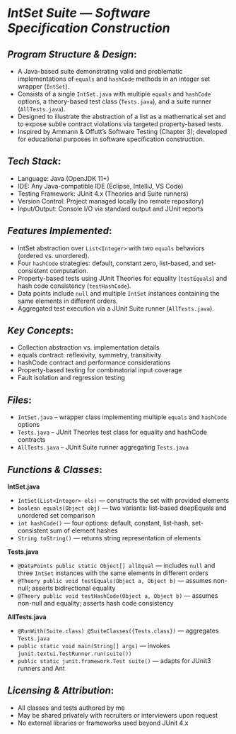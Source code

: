 # *IntSet Suite — Software Specification Construction*

## *Program Structure & Design*:

  - A Java-based suite demonstrating valid and problematic implementations of `equals` and `hashCode` methods in an integer set wrapper (`IntSet`).  
  - Consists of a single `IntSet.java` with multiple `equals` and `hashCode` options, a theory-based test class (`Tests.java`), and a suite runner (`AllTests.java`).  
  - Designed to illustrate the abstraction of a list as a mathematical set and to expose subtle contract violations via targeted property-based tests.  
  - Inspired by Ammann & Offutt’s Software Testing (Chapter 3); developed for educational purposes in software specification construction.

## *Tech Stack*:

  - Language: Java (OpenJDK 11+)  
  - IDE: Any Java-compatible IDE (Eclipse, IntelliJ, VS Code)  
  - Testing Framework: JUnit 4.x (Theories and Suite runners)  
  - Version Control: Project managed locally (no remote repository)  
  - Input/Output: Console I/O via standard output and JUnit reports

## *Features Implemented*:

  - IntSet abstraction over `List<Integer>` with two `equals` behaviors (ordered vs. unordered).  
  - Four `hashCode` strategies: default, constant zero, list-based, and set-consistent computation.  
  - Property-based tests using JUnit Theories for equality (`testEquals`) and hash code consistency (`testHashCode`).  
  - Data points include `null` and multiple `IntSet` instances containing the same elements in different orders.  
  - Aggregated test execution via a JUnit Suite runner (`AllTests.java`).

## *Key Concepts*:

  - Collection abstraction vs. implementation details  
  - equals contract: reflexivity, symmetry, transitivity  
  - hashCode contract and performance considerations  
  - Property-based testing for combinatorial input coverage  
  - Fault isolation and regression testing

## *Files*:

  - `IntSet.java` – wrapper class implementing multiple `equals` and `hashCode` options  
  - `Tests.java` – JUnit Theories test class for equality and hashCode contracts  
  - `AllTests.java` – JUnit Suite runner aggregating `Tests.java`

## *Functions & Classes*:

  **IntSet.java**  
  - `IntSet(List<Integer> els)` — constructs the set with provided elements  
  - `boolean equals(Object obj)` — two variants: list-based deepEquals and unordered set comparison  
  - `int hashCode()` — four options: default, constant, list-hash, set-consistent sum of element hashes  
  - `String toString()` — returns string representation of elements

  **Tests.java**  
  - `@DataPoints public static Object[] allEqual` — includes `null` and three `IntSet` instances with the same elements in different orders  
  - `@Theory public void testEquals(Object a, Object b)` — assumes non-null; asserts bidirectional equality  
  - `@Theory public void testHashCode(Object a, Object b)` — assumes non-null and equality; asserts hash code consistency

  **AllTests.java**  
  - `@RunWith(Suite.class) @SuiteClasses({Tests.class})` — aggregates `Tests.java`  
  - `public static void main(String[] args)` — invokes `junit.textui.TestRunner.run(suite())`  
  - `public static junit.framework.Test suite()` — adapts for JUnit3 runners and Ant

## *Licensing & Attribution*:

  - All classes and tests authored by me  
  - May be shared privately with recruiters or interviewers upon request  
  - No external libraries or frameworks used beyond JUnit 4.x  
